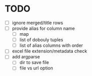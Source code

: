 # TODO

- [ ] ignore merged/title rows
- [ ] provide alias for column name
    - [ ] map 
    - [ ] list of dobouly tuples
    - [ ] list of alias columns with order
- [ ] excel file extension/metadata check
- [ ] add argparse
	- [ ] dir to save file 
	- [ ] file vs url option
